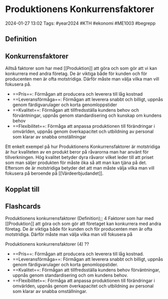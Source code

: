 # Produktionens Konkurrensfaktorer

2024-01-27 13:02
Tags: #year2024 #KTH #ekonomi #ME1003 #begrepp

## Definition

## Konkurrensfaktorer

Alltså faktorer som har med [[Produktion]] att göra och som gör att vi kan konkurrera med andra företag. De är viktiga både för kunden och för producenten men är ofta motstridiga. Därför måste man välja vilka man vill fokusera på.

- ==Pris==: Förmågan att producera och leverera till låg kostnad
- ==Leveransförmåga==: Förmågan att leverera snabbt och billigt, uppnås genom färdigvarulager och korta genomloppstider
- ==Kvalitet==: Förmågan att tillfredsställa kundens behov och förväntningar, uppnås genom standardisering och kunskap om kundens behov
- ==Flexibilitet==: Förmåga att anpassa produktionen till förändringar i omvärlden, uppnås genom överkapacitet och utbildning av personal som klarar av snabba omställningar

Ett enkelt exempel på hur Produktionens Konkurrensfaktorer är motstridiga är hur kvaliteten av en produkt beror på råvarorna man har använt för tillverkningen. Hög kvalitet betyder dyra råvaror vilket leder till att priset som man säljer produkten för måste öka så att man kan tjäna på det. Eftersom de är motstridiga betyder det att man måste välja vilka man vill fokusera på beroende på [[Värdeerbjudandet]].

## Kopplat till

## Flashcards

Produktionens konkurrensfaktorer (Definition);; 4 Faktorer som har med [[Produktion]] att göra och som gör att företaget kan konkurrera med andra företag. De är viktiga både för kunden och för producenten men är ofta motstridiga. Därför måste man välja vilka man vill fokusera på
<!--SR:!2024-02-03,1,210-->

Produktionens konkurrensfaktorer (4)
??
- ==Pris==: Förmågan att producera och leverera till låg kostnad.
- ==Leveransförmåga==: Förmågan att leverera snabbt och billigt, uppnås genom färdigvarulager och korta genomloppstider.
- ==Kvalitet==: Förmågan att tillfredsställa kundens behov förväntningar, uppnås genom standardisering och om kundens behov.
- ==Flexibilitet==: Förmåga att anpassa produktionen till förändringar i omvärlden, uppnås genom överkapacitet och utbildning av personal som klarar av snabba omställningar.
<!--SR:!2024-02-06,1,188!2024-02-04,1,208-->
